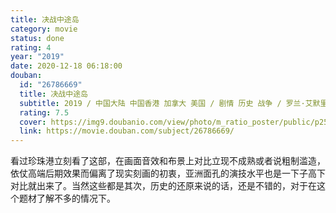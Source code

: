 ```yaml
---
title: 决战中途岛
category: movie
status: done
rating: 4
year: "2019"
date: 2020-12-18 06:18:00
douban:
  id: "26786669"
  title: 决战中途岛
  subtitle: 2019 / 中国大陆 中国香港 加拿大 美国 / 剧情 历史 战争 / 罗兰·艾默里奇 / 艾德·斯克林 帕特里克·威尔森
  rating: 7.5
  cover: https://img9.doubanio.com/view/photo/m_ratio_poster/public/p2558678036.jpg
  link: https://movie.douban.com/subject/26786669/
---
```


看过珍珠港立刻看了这部，在画面音效和布景上对比立现不成熟或者说粗制滥造，依仗高端后期效果而偏离了现实刻画的初衷，亚洲面孔的演技水平也是一下子高下对比就出来了。当然这些都是其次，历史的还原来说的话，还是不错的，对于在这个题材了解不多的情况下。
